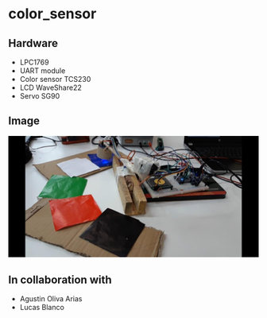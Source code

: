 # color_sensor
## Hardware
* LPC1769
* UART module
* Color sensor TCS230
* LCD WaveShare22
* Servo SG90
## Image
![Img](https://github.com/tsarquis88/color_sensor/blob/master/docs/img.jpg)
## In collaboration with
* Agustin Oliva Arias
* Lucas Blanco
